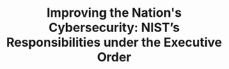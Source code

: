 ---
title: Improving the Nation's Cybersecurity&#58; NIST’s Responsibilities under the Executive Order
year:
description: Learn what NIST is doing to comply with Executive Order 14028, Improving the Nation's Cybersecurity.
external_url: nist.gov/itl/executive-order-improving-nations-cybersecurity
content_tags:
type: link
filters: scrm
---